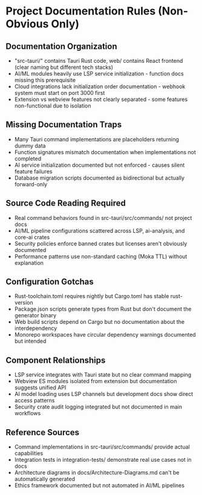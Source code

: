 # Project Documentation Rules (Non-Obvious Only)

## Documentation Organization
- "src-tauri/" contains Tauri Rust code, web/ contains React frontend (clear naming but different tech stacks)
- AI/ML modules heavily use LSP service initialization - function docs missing this prerequisite
- Cloud integrations lack initialization order documentation - webhook system must start on port 3000 first
- Extension vs webview features not clearly separated - some features non-functional due to isolation

## Missing Documentation Traps
- Many Tauri command implementations are placeholders returning dummy data
- Function signatures mismatch documentation when implementations not completed
- AI service initialization documented but not enforced - causes silent feature failures
- Database migration scripts documented as bidirectional but actually forward-only

## Source Code Reading Required
- Real command behaviors found in src-tauri/src/commands/ not project docs
- AI/ML pipeline configurations scattered across LSP, ai-analysis, and core-ai crates
- Security policies enforce banned crates but licenses aren't obviously documented
- Performance patterns use non-standard caching (Moka TTL) without explanation

## Configuration Gotchas
- Rust-toolchain.toml requires nightly but Cargo.toml has stable rust-version
- Package.json scripts generate types from Rust but don't document the generator binary
- Web build scripts depend on Cargo but no documentation about the interdependency
- Monorepo workspaces have circular dependency warnings documented but intended

## Component Relationships
- LSP service integrates with Tauri state but no clear command mapping
- Webview ES modules isolated from extension but documentation suggests unified API
- AI model loading uses LSP channels but development docs show direct access patterns
- Security crate audit logging integrated but not documented in main workflows

## Reference Sources
- Command implementations in src-tauri/src/commands/ provide actual capabilities
- Integration tests in integration-tests/ demonstrate real use cases not in docs
- Architecture diagrams in docs/Architecture-Diagrams.md can't be automatically generated
- Ethics framework documented but not automated in AI/ML pipelines
